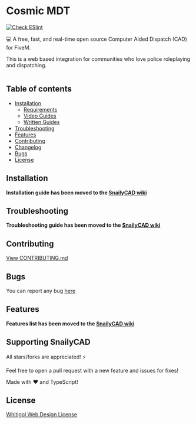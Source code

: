 # Cosmic MDT

[![Check ESlint](https://github.com/WhitigolProd/cosmic-mdt/actions/workflows/lint.yml/badge.svg)](https://github.com/WhitigolProd/cosmic-mdt/)

💻 A free, fast, and real-time open source Computer Aided Dispatch (CAD) for FiveM.

This is a web based integration for communities who love police roleplaying and dispatching.

<a href="http://cosmic-systems.com/discord/">
  <img src="https://discordapp.com/api/guilds/670463914324000783/widget.png?style=banner2" alt="">
</a>

## Table of contents

- [Installation](https://github.com/WhitigolProd/cosmic-mdt/wiki/Installation-Guide)
  - [Requirements](https://github.com/WhitigolProd/cosmic-mdt/wiki/Installation-Guide#requirements)
  - [Video Guides](https://github.com/WhitigolProd/cosmic-mdt/wiki/Installation-Guide#video-guides)
  - [Written Guides](https://github.com/WhitigolProd/cosmic-mdt/wiki/Installation-Guide#written-guides)
- [Troubleshooting](https://github.com/WhitigolProd/cosmic-mdt/wiki/Troubleshooting)
- [Features](https://github.com/WhitigolProd/cosmic-mdt/wiki/%E2%9C%A8-Features)
- [Contributing](#contributing)
- [Changelog](./docs/CHANGELOG.md)
- [Bugs](#bugs)
- [License](#license)

## Installation

**Installation guide has been moved to the [SnailyCAD wiki](https://github.com/WhitigolProd/cosmic-mdt/wiki/Installation-Guide)**

## Troubleshooting

**Troubleshooting guide has been moved to the [SnailyCAD wiki](https://github.com/WhitigolProd/cosmic-mdt/wiki/Troubleshooting)**

## Contributing

[View CONTRIBUTING.md](./docs/CONTRIBUTING.md)

## Bugs

You can report any bug [here](https://github.com/dev-caspertheghost/snaily-cadv3/issues)

## Features

**Features list has been moved to the [SnailyCAD wiki](https://github.com/WhitigolProd/cosmic-mdt/wiki/%E2%9C%A8-Features)**

## Supporting SnailyCAD

All stars/forks are appreciated! ⚡

Feel free to open a pull request with a new feature and issues for fixes!

Made with ❤️ and TypeScript!

## License

[Whitigol Web Design License](./LICENSE)
